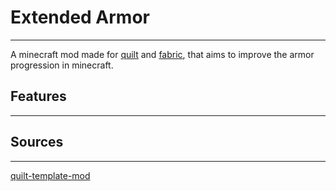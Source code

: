 # Extended Armor
***
A minecraft mod made for [quilt](https://quiltmc.org/en/) and 
[fabric](https://fabricmc.net/), that aims to improve the armor 
progression in minecraft.
## Features
***
## Sources
***
[quilt-template-mod](https://github.com/QuiltMC/quilt-template-mod)
